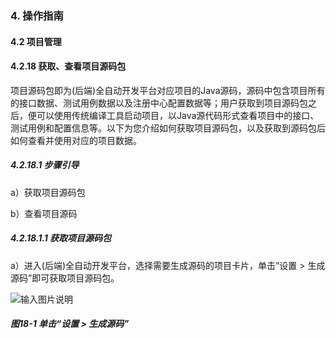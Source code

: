 ### 4. 操作指南

#### 4.2 项目管理

#### 4.2.18 获取、查看项目源码包

项目源码包即为(后端)全自动开发平台对应项目的Java源码，源码中包含项目所有的接口数据、测试用例数据以及注册中心配置数据等；用户获取到项目源码包之后，便可以使用传统编译工具启动项目，以Java源代码形式查看项目中的接口、测试用例和配置信息等。以下为您介绍如何获取项目源码包，以及获取到源码包后如何查看并使用对应的项目数据。

##### 4.2.18.1 步骤引导

a）获取项目源码包

b）查看项目源码

##### 4.2.18.1.1 获取项目源码包

a）进入(后端)全自动开发平台，选择需要生成源码的项目卡片，单击“设置 > 生成源码”即可获取项目源码包。

![输入图片说明](../../../../images/SoFlu%EF%BC%88%E5%90%8E%E7%AB%AF%EF%BC%89%E5%BC%80%E5%8F%91%E5%B9%B3%E5%8F%B0/1.%20%E6%9C%80%E6%96%B0%E7%89%88%E6%9C%AC%20-%20%E6%9B%B4%E6%96%B0%E6%97%A5%E6%9C%9F%20-%202022.10.08/4.%20%E6%93%8D%E4%BD%9C%E6%8C%87%E5%8D%97/2.%20%E9%A1%B9%E7%9B%AE%E7%AE%A1%E7%90%86/18-1.png)

##### 图18-1 单击“设置 > 生成源码”
